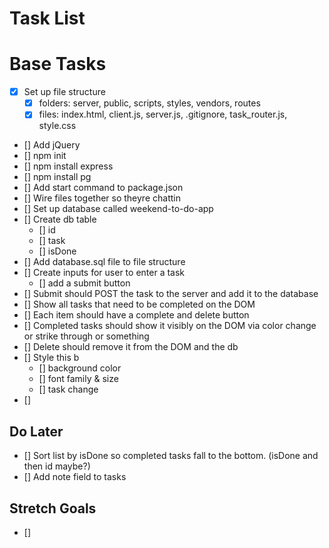 # Task List

# Base Tasks

- [x] Set up file structure
  - [x] folders: server, public, scripts, styles, vendors, routes
  - [x] files: index.html, client.js, server.js, .gitignore, task_router.js, style.css
- [] Add jQuery
- [] npm init
- [] npm install express
- [] npm install pg
- [] Add start command to package.json
- [] Wire files together so theyre chattin
- [] Set up database called weekend-to-do-app
- [] Create db table
  - [] id
  - [] task
  - [] isDone
- [] Add database.sql file to file structure
- [] Create inputs for user to enter a task
  - [] add a submit button
- [] Submit should POST the task to the server and add it to the database
- [] Show all tasks that need to be completed on the DOM
- [] Each item should have a complete and delete button
- [] Completed tasks should show it visibly on the DOM via color change or strike through or something
- [] Delete should remove it from the DOM and the db
- [] Style this b
  - [] background color
  - [] font family & size
  - [] task change
- []

## Do Later

- [] Sort list by isDone so completed tasks fall to the bottom. (isDone and then id maybe?)
- [] Add note field to tasks

## Stretch Goals

- []
